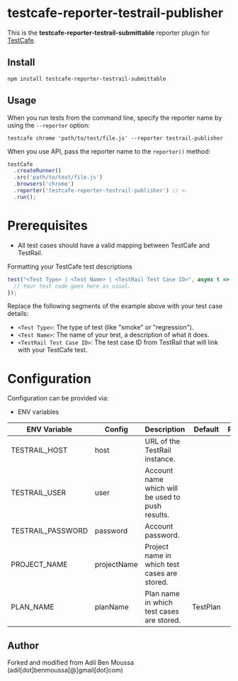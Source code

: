# testcafe-reporter-testrail-publisher

This is the **testcafe-reporter-testrail-submittable** reporter plugin for [TestCafe](http://devexpress.github.io/testcafe).

## Install

```
npm install testcafe-reporter-testrail-submittable
```

## Usage

When you run tests from the command line, specify the reporter name by using the `--reporter` option:

```
testcafe chrome 'path/to/test/file.js' --reporter testrail-publisher
```

When you use API, pass the reporter name to the `reporter()` method:

```js
testCafe
  .createRunner()
  .src('path/to/test/file.js')
  .browsers('chrome')
  .reporter('testcafe-reporter-testrail-publisher') // <-
  .run();
```

# Prerequisites

- All test cases should have a valid mapping between TestCafe and TestRail. 

Formatting your TestCafe test descriptions

```js 
test("<Test Type> | <Test Name> | <TestRail Test Case ID>", async t => {
  // Your test code goes here as usual.
});
```

Replace the following segments of the example above with your test case details:

- `<Test Type>`: The type of test (like "smoke" or "regression").
- `<Test Name>`: The name of your test, a description of what it does.
- `<TestRail Test Case ID>`: The test case ID from TestRail that will link with your TestCafe test.


# Configuration

Configuration can be provided via:

- ENV variables

| ENV Variable                   | Config             | Description                                                                                                                                                                                                                                                                                                        |           Default           | Required |
| ------------------------------ | ------------------ | ------------------------------------------------------------------------------------------------------------------------------------------------------------------------------------------------------------------------------------------------------------------------------------------------------------------ | :-------------------------: | :------: |
| TESTRAIL_HOST                  | host               | URL of the TestRail instance.                                                                                                                                                                                                                                                                                      |                             |  `true`  |
| TESTRAIL_USER                  | user               | Account name which will be used to push results.                                                                                                                                                                                                                                                                   |                             |  `true`  |
| TESTRAIL_PASSWORD               | password             | Account password.                                                                                                                                                                                                                                                    |                             |  `true`  |
| PROJECT_NAME            | projectName          | Project name in which test cases are stored.                                                                                                                                                                                                                                                            |                             |  `true`  |
| PLAN_NAME              | planName            | Plan name in which test cases are stored.                                                                                                                                                                                                                                                              | TestPlan              |  `false`  |

## Author

Forked and modified from Adil Ben Moussa (adil[dot]benmoussa[@]gmail[dot]com)
